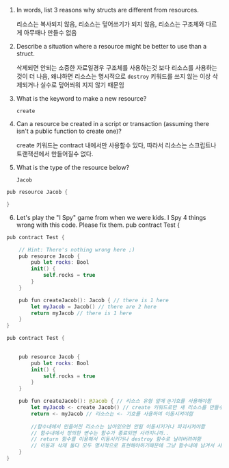 

1. In words, list 3 reasons why structs are different from resources.

    리소스는 복사되지 않음, 리소스는 덮어쓰기가 되지 않음, 리소스는 구조체와 다르게 아무때나 만들수 없음


2. Describe a situation where a resource might be better to use than a struct.

      삭제되면 안되는 소중한 자료일경우 구조체를 사용하는것 보다 리소스를 사용하는 것이 더 나음, 
      왜냐하면 리소스는 명시적으로 `destroy` 키워드를 쓰지 않는 이상 삭제되거나 실수로 덮어씌워 지지 않기 때문임


3. What is the keyword to make a new resource?

      `create`
  

4. Can a resource be created in a script or transaction (assuming there isn't a public function to create one)?

      create 키워드는 contract 내에서만 사용할수 있다, 따라서 리소스는 스크립트나 트랜잭션에서 만들어질수 없다.


5. What is the type of the resource below?
 
      `Jacob`
 
```swift
pub resource Jacob {

}
```



 

6. Let's play the "I Spy" game from when we were kids. I Spy 4 things wrong with this code. Please fix them.
pub contract Test {


```swift
pub contract Test {

    // Hint: There's nothing wrong here ;)
    pub resource Jacob {
        pub let rocks: Bool
        init() {
            self.rocks = true
        }
    }

    pub fun createJacob(): Jacob { // there is 1 here
        let myJacob = Jacob() // there are 2 here
        return myJacob // there is 1 here
    }
}
```





```swift
pub contract Test {

   
    pub resource Jacob {
        pub let rocks: Bool
        init() {
            self.rocks = true
        }
    }

    pub fun createJacob(): @Jacob { // 리소스 유형 앞에 @기호를 사용해야함
        let myJacob <- create Jacob() // create 키워드로만 새 리소스를 만들수 있고 리소스는 <- 기호를 사용하여 이동시켜야함
        return <- myJacob // 리소스는 <- 기호를 사용하여 이동시켜야함
        
        //함수내에서 만들어진 리소스는 남아있으면 안됨 이동시키거나 파괴시켜야함 
        // 함수내에서 정의한 변수는 함수가 종료되면 사라지니까.. 
        // return 함수를 이용해서 이동시키거나 destroy 함수로 날려버려야함 
        // 이동과 삭제 둘다 모두 명시적으로 표현해야하기때문에 그냥 함수내에 남겨서 사라지게 할수가 없음 그래서 그냥 남기면 오류 뜸
    }
}
```
